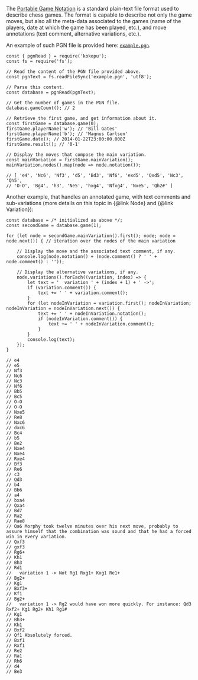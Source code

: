 The [Portable Game Notation](https://en.wikipedia.org/wiki/Portable_Game_Notation) is a standard plain-text file format used to describe chess games.
The format is capable to describe not only the game moves, but also all the meta-data associated to the games (name of the players,
date at which the game has been played, etc.), and move annotations (text comment, alternative variations, etc.).

An example of such PGN file is provided here: [`example.pgn`](media://example.pgn).

```
const { pgnRead } = require('kokopu');
const fs = require('fs');

// Read the content of the PGN file provided above.
const pgnText = fs.readFileSync('example.pgn', 'utf8');

// Parse this content.
const database = pgnRead(pgnText);

// Get the number of games in the PGN file.
database.gameCount(); // 2

// Retrieve the first game, and get information about it.
const firstGame = database.game(0);
firstGame.playerName('w'); // 'Bill Gates'
firstGame.playerName('b'); // 'Magnus Carlsen'
firstGame.date(); // 2014-01-22T23:00:00.000Z
firstGame.result(); // '0-1'

// Display the moves that compose the main variation.
const mainVariation = firstGame.mainVariation();
mainVariation.nodes().map(node => node.notation());

// [ 'e4', 'Nc6', 'Nf3', 'd5', 'Bd3', 'Nf6', 'exd5', 'Qxd5', 'Nc3', 'Qh5',
// 'O-O', 'Bg4', 'h3', 'Ne5', 'hxg4', 'Nfxg4', 'Nxe5', 'Qh2#' ]
```

Another example, that handles an annotated game, with text comments and sub-variations (more details on this topic in {@link Node} and {@link Variation}):

```
const database = /* initialized as above */;
const secondGame = database.game(1);

for (let node = secondGame.mainVariation().first(); node; node = node.next()) { // iteration over the nodes of the main variation

	// Display the move and the associated text comment, if any.
	console.log(node.notation() + (node.comment() ? ' ' + node.comment() : ''));

	// Display the alternative variations, if any.
	node.variations().forEach((variation, index) => {
		let text = '  variation ' + (index + 1) + ' ->';
		if (variation.comment()) {
			text += ' ' + variation.comment();
		}
		for (let nodeInVariation = variation.first(); nodeInVariation; nodeInVariation = nodeInVariation.next()) {
			text += ' ' + nodeInVariation.notation();
			if (nodeInVariation.comment()) {
				text += ' ' + nodeInVariation.comment();
			}
		}
		console.log(text);
	});
}

// e4
// e5
// Nf3
// Nc6
// Nc3
// Nf6
// Bb5
// Bc5
// O-O
// O-O
// Nxe5
// Re8
// Nxc6
// dxc6
// Bc4
// b5
// Be2
// Nxe4
// Nxe4
// Rxe4
// Bf3
// Re6
// c3
// Qd3
// b4
// Bb6
// a4
// bxa4
// Qxa4
// Bd7
// Ra2
// Rae8
// Qa6 Morphy took twelve minutes over his next move, probably to assure himself that the combination was sound and that he had a forced win in every variation.
// Qxf3
// gxf3
// Rg6+
// Kh1
// Bh3
// Rd1
//   variation 1 -> Not Rg1 Rxg1+ Kxg1 Re1+
// Bg2+
// Kg1
// Bxf3+
// Kf1
// Bg2+
//   variation 1 -> Rg2 would have won more quickly. For instance: Qd3 Rxf2+ Kg1 Rg2+ Kh1 Rg1#
// Kg1
// Bh3+
// Kh1
// Bxf2
// Qf1 Absolutely forced.
// Bxf1
// Rxf1
// Re2
// Ra1
// Rh6
// d4
// Be3
```
